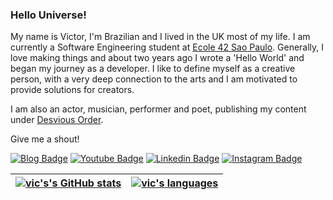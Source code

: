 ### Hello Universe!

My name is Victor, I'm Brazilian and I lived in the UK most of my life. I am currently a Software Engineering student at [Ecole 42 Sao Paulo](https://www.42sp.org.br/). Generally, I love making things and about two years ago I wrote a 'Hello World' and began my journey as a developer. I like to define myself as a creative person, with a very deep connection to the arts and I am motivated to provide solutions for creators.

I am also an actor, musician, performer and poet, publishing my content under [Desvious Order](https://desvious-order.vercel.app/).

Give me a shout!

[![Blog Badge](https://img.shields.io/badge/Blog-vicbirth.com-black)](https://desvious-order.vercel.app/)
[![Youtube Badge](https://img.shields.io/badge/-Youtube-FF0000?style=flat-square&labelColor=FF0000&logo=youtube&logoColor=white&link=https://www.youtube.com/channel/UCXY1UV15VsWe29G87Pv8dMQ)](https://www.youtube.com/channel/UCXY1UV15VsWe29G87Pv8dMQ)
[![Linkedin Badge](https://img.shields.io/badge/-LinkedIn-blue?style=flat-square&logo=Linkedin&logoColor=white&link=https://www.linkedin.com/in/victor-nascimento-dev/)](https://www.linkedin.com/in/victor-nascimento-dev/)
[![Instagram Badge](https://img.shields.io/badge/-Instagram-pink?style=flat-square&logo=Instagram&logoColor=white&link=https://www.instagram.com/vic_birth/)](https://www.instagram.com/vic_birth/)

| [![vic's's GitHub stats](https://github-readme-stats.vercel.app/api?username=vix993&count_private=true&show_icons=true&hide=issues&hide_border=false&theme=dark)](https://github.com/vix993?tab=repositories) | [![vic's languages](https://github-readme-stats.vercel.app/api/top-langs/?username=vix993&layout=compact&hide_border=true&theme=dark)](https://github.com/vix993?tab=repositories) |
|:-:|:-:|

<!--
**vix993/vix993** is a ✨ _special_ ✨ repository because its `README.md` (this file) appears on your GitHub profile.

Here are some ideas to get you started:

- 🔭 I’m currently working on ...
- 🌱 I’m currently learning ...
- 👯 I’m looking to collaborate on ...
- 🤔 I’m looking for help with ...
- 💬 Ask me about ...
- 📫 How to reach me: ...
- 😄 Pronouns: ...
- ⚡ Fun fact: ...
-->
